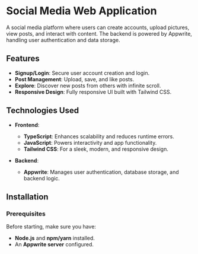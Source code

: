# Social Media Web Application

A social media platform where users can create accounts, upload pictures, view posts, and interact with content. The backend is powered by Appwrite, handling user authentication and data storage.

## Features
- **Signup/Login**: Secure user account creation and login.
- **Post Management**: Upload, save, and like posts.
- **Explore**: Discover new posts from others with infinite scroll.
- **Responsive Design**: Fully responsive UI built with Tailwind CSS.

## Technologies Used
- **Frontend**:
  - **TypeScript**: Enhances scalability and reduces runtime errors.
  - **JavaScript**: Powers interactivity and app functionality.
  - **Tailwind CSS**: For a sleek, modern, and responsive design.
  
- **Backend**:
  - **Appwrite**: Manages user authentication, database storage, and backend logic.

## Installation

### Prerequisites
Before starting, make sure you have:
- **Node.js** and **npm/yarn** installed.
- An **Appwrite server** configured.

